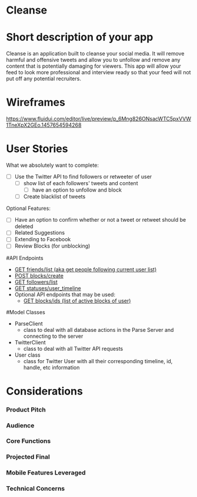 # Cleanse

# Short description of your app
Cleanse is an application built to cleanse your social media. It will remove harmful and offensive tweets and allow you to unfollow and remove any content that is potentially damaging for viewers. This app will allow your feed to look more professional and interview ready so that your feed will not put off any potential recruiters.  

# Wireframes
https://www.fluidui.com/editor/live/preview/p_6Mng826ONsacWTC5pxVVW1TneXpX2GEo.1457654594268

# User Stories
What we absolutely want to complete:
* [ ] Use the Twitter API to find followers or retweeter of user
  * [ ] show list of each followers' tweets and content
    * [ ] have an option to unfollow and block
  * [ ] Create blacklist of tweets
    
Optional Features: 
* [ ] Have an option to confirm whether or not a tweet or retweet should be deleted 
* [ ] Related Suggestions
* [ ] Extending to Facebook
* [ ] Review Blocks (for unblocking)

#API Endpoints
* <a href="https://dev.twitter.com/rest/reference/get/friends/list">GET friends/list (aka get people following current user list) </a>
* <a href="https://dev.twitter.com/rest/reference/post/blocks/create">POST blocks/create</a>
* <a href="https://dev.twitter.com/rest/reference/get/followers/list">GET followers/list</a>
* <a href="https://dev.twitter.com/rest/reference/get/statuses/user_timeline">GET statuses/user_timeline</a>
* Optional API endpoints that may be used:
  * <a href="https://dev.twitter.com/rest/reference/get/blocks/ids">GET blocks/ids (list of active blocks of user)</a>

#Model Classes
* ParseClient
  * class to deal with all database actions in the Parse Server and connecting to the server
* TwitterClient
  * class to deal with all Twitter API requests
* User class
  * class for Twitter User with all their corresponding timeline, id, handle, etc information

# Considerations
### Product Pitch
### Audience
### Core Functions
### Projected Final 
### Mobile Features Leveraged
### Technical Concerns